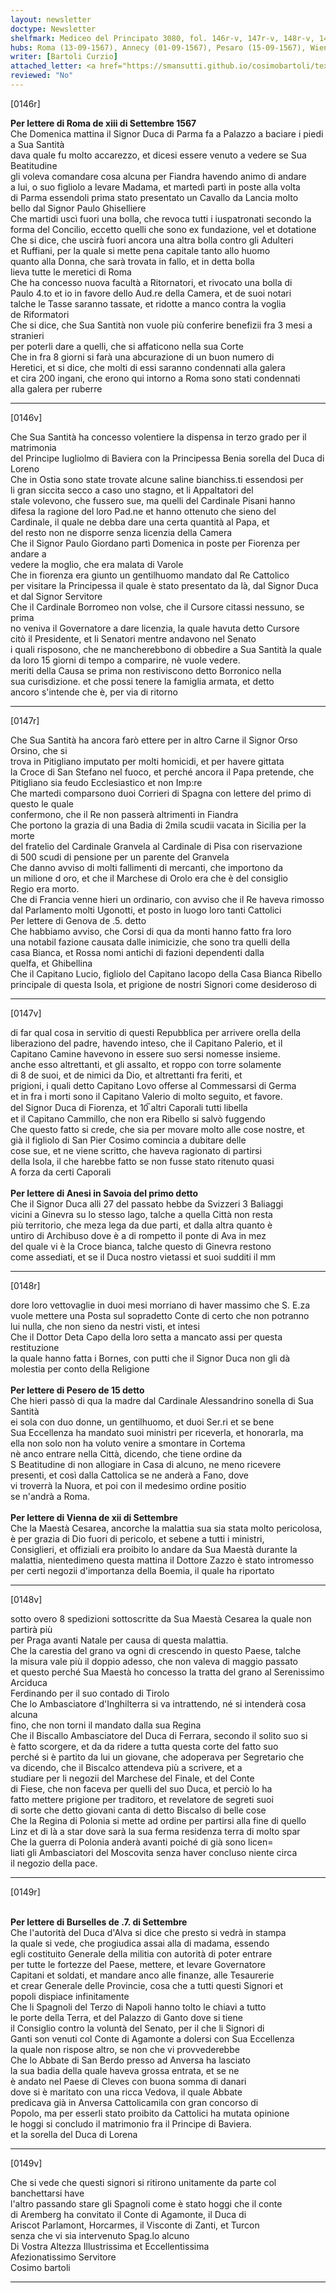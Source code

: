 ```yaml
---
layout: newsletter
doctype: Newsletter
shelfmark: Mediceo del Principato 3080, fol. 146r-v, 147r-v, 148r-v, 149r-v
hubs: Roma (13-09-1567), Annecy (01-09-1567), Pesaro (15-09-1567), Wien (12-09-1567), Bruxelles (07-09-1567)
writer: [Bartoli Curzio]
attached_letter: <a href="https://smansutti.github.io/cosimobartoli/texts/2978_107/">2978_107</a>
reviewed: "No"
---
```


[0146r]  
  
  
<strong>Per lettere di Roma de xiii di Settembre 1567</strong>  
Che Domenica mattina il Signor Duca di Parma fa a Palazzo a baciare i piedi a Sua Santità  
dava quale fu molto accarezzo, et dicesi essere venuto a vedere se Sua Beatitudine  
gli voleva comandare cosa alcuna per Fiandra havendo animo di andare  
a lui, o suo figliolo a levare Madama, et martedì partì in poste alla volta  
di Parma essendoli prima stato presentato un Cavallo da Lancia molto  
bello dal Signor Paulo Ghiselliere  
Che martidi uscì fuori una bolla, che revoca tutti i iuspatronati secondo la  
forma del Concilio, eccetto quelli che sono ex fundazione, vel et dotatione  
Che si dice, che uscirà fuori ancora una altra bolla contro gli Adulteri  
et Ruffiani, per la quale si mette pena capitale tanto allo huomo  
quanto alla Donna, che sarà trovata in fallo, et in detta bolla  
lieva tutte le meretici di Roma  
Che ha concesso nuova facultà a Ritornatori, et rivocato una bolla di  
Paulo 4.to et io in favore dello Aud.re della Camera, et de suoi notari  
talche le Tasse saranno tassate, et ridotte a manco contra la voglia  
de Riformatori  
Che si dice, che Sua Santità non vuole più conferire benefizii fra 3 mesi a stranieri  
per poterli dare a quelli, che si affaticono nella sua Corte  
Che in fra 8 giorni si farà una abcurazione di un buon numero di  
Heretici, et si dice, che molti di essi saranno condennati alla galera  
et cira 200 ingani, che erono qui intorno a Roma sono stati condennati  
alla galera per ruberre  
  
---  

[0146v]  
  
  
Che Sua Santità ha concesso volentiere la dispensa in terzo grado per il matrimonia  
del Principe Iugliolmo di Baviera con la Principessa Benia sorella del Duca di Loreno  
Che in Ostia sono state trovate alcune saline bianchiss.ti essendosi per  
li gran siccita secco a caso uno stagno, et li Appaltatori del  
stale volevono, che fussero sue, ma quelli del Cardinale Pisani hanno  
difesa la ragione del loro Pad.ne et hanno ottenuto che sieno del  
Cardinale, il quale ne debba dare una certa quantità al Papa, et  
del resto non ne disporre senza licenzia della Camera  
Che il Signor Paulo Giordano partì Domenica in poste per Fiorenza per andare a  
vedere la moglio, che era malata di Varole  
Che in fiorenza era giunto un gentilhuomo mandato dal Re Cattolico  
per visitare la Principessa il quale è stato presentato da là, dal Signor Duca  
et dal Signor Servitore  
Che il Cardinale Borromeo non volse, che il Cursore citassi nessuno, se prima  
no veniva il Governatore a dare licenzia, la quale havuta detto Cursore  
citò il Presidente, et li Senatori mentre andavono nel Senato  
i quali risposono, che ne mancherebbono di obbedire a Sua Santità la quale  
da loro 15 giorni di tempo a comparire, nè vuole vedere.  
meriti della Causa se prima non restiviscono detto Borronico nella  
sua curisdizione. et che possi tenere la famiglia armata, et detto  
ancoro s'intende che è, per via di ritorno  
  
---  

[0147r]  
  
  
Che Sua Santità ha ancora farò ettere per in altro Carne il Signor Orso Orsino, che si  
trova in Pitigliano imputato per molti homicidi, et per havere gittata  
la Croce di San Stefano nel fuoco, et perché ancora il Papa pretende, che  
Pitigliano sia feudo Ecclesiastico et non Imp:re  
Che martedi comparsono duoi Corrieri di Spagna con lettere del primo di questo le quale  
confermono, che il Re non passerà altrimenti in Fiandra  
Che portono la grazia di una Badia di 2mila scudii vacata in Sicilia per la morte  
del fratelio del Cardinale Granvela al Cardinale di Pisa con riservazione  
di 500 scudi di pensione per un parente del Granvela  
Che danno avviso di molti fallimenti di mercanti, che importono da  
un milione d oro, et che il Marchese di Orolo era che è del consiglio  
Regio era morto.  
Che di Francia venne hieri un ordinario, con avviso che il Re haveva rimosso  
dal Parlamento molti Ugonotti, et posto in luogo loro tanti Cattolici  
Per lettere di Genova de .5. detto  
Che habbiamo avviso, che Corsi di qua da monti hanno fatto fra loro  
una notabil fazione causata dalle inimicizie, che sono tra quelli della  
casa Bianca, et Rossa nomi antichi di fazioni dependenti dalla  
quelfa, et Ghibellina  
Che il Capitano Lucio, figliolo del Capitano Iacopo della Casa Bianca Ribello  
principale di questa Isola, et prigione de nostri Signori come desideroso di  
  
---  

[0147v]  
  
  
di far qual cosa in servitio di questi Repubblica per arrivere orella della  
liberaziono del padre, havendo inteso, che il Capitano Palerio, et il  
Capitano Camine havevono in essere suo sersi nomesse insieme.  
anche esso altrettanti, et gli assalto, et roppo con torre solamente  
di 8 de suoi, et de nimici da Dio, et altrettanti fra feriti, et  
prigioni, i quali detto Capitano Lovo offerse al Commessarsi di Germa  
et in fra i morti sono il Capitano Valerio di molto seguito, et favore.  
del Signor Duca di Fiorenza, et 10̅ altri Caporali tutti libella  
et il Capitano Cammillo, che non era Ribello si salvò fuggendo  
Che questo fatto si crede, che sia per movare molto alle cose nostre, et  
già il figliolo di San Pier Cosimo comincia a dubitare delle  
cose sue, et ne viene scritto, che haveva ragionato di partirsi  
della Isola, il che harebbe fatto se non fusse stato ritenuto quasi  
A forza da certi Caporali  
<br/><strong>Per lettere di Anesi in Savoia del primo detto</strong>  
Che il Signor Duca alli 27 del passato hebbe da Svizzeri 3 Baliaggi  
vicini a Ginevra su lo stesso lago, talche a quella Città non resta  
più territorio, che meza lega da due parti, et dalla altra quanto è  
untiro di Archibuso dove è a di rompetto il ponte di Ava in mez  
del quale vi è la Croce bianca, talche questo di Ginevra restono  
come assediati, et se il Duca nostro vietassi et suoi sudditi il mm  
  
---  

[0148r]  
  
  
dore loro vettovaglie in duoi mesi morriano di haver massimo che S. E.za  
vuole mettere una Posta sul sopradetto Conte di certo che non potranno  
lui nulla, che non sieno da nestri visti, et intesi  
Che il Dottor Deta Capo della loro setta a mancato assi per questa restituzione  
la quale hanno fatta i Bornes, con putti che il Signor Duca non gli dà  
molestia per conto della Religione  
<br/><strong>Per lettere di Pesero de 15 detto</strong>  
Che hieri passò di qua la madre dal Cardinale Alessandrino sonella di Sua Santità  
ei sola con duo donne, un gentilhuomo, et duoi Ser.ri et se bene  
Sua Eccellenza ha mandato suoi ministri per riceverla, et honorarla, ma  
ella non solo non ha voluto venire a smontare in Cortema  
nè anco entrare nella Città, dicendo, che tiene ordine da  
S Beatitudine di non allogiare in Casa di alcuno, ne meno ricevere  
presenti, et così dalla Cattolica se ne anderà a Fano, dove  
vi troverrà la Nuora, et poi con il medesimo ordine positio  
se n'andrà a Roma.  
<br/><strong>Per lettere di Vienna de xii di Settembre</strong>  
Che la Maestà Cesarea, ancorche la malattia sua sia stata molto pericolosa,  
è per grazia di Dio fuori di pericolo, et sebene a tutti i ministri,  
Consiglieri, et offiziali era proibito lo andare da Sua Maestà durante la  
malattia, nientedimeno questa mattina il Dottore Zazzo è stato intromesso  
per certi negozii d'importanza della Boemia, il quale ha riportato  
  
---  

[0148v]  
  
  
sotto overo 8 spedizioni sottoscritte da Sua Maestà Cesarea la quale non partirà più  
per Praga avanti Natale per causa di questa malattia.  
Che la carestia del grano va ogni di crescendo in questo Paese, talche  
la misura vale più il doppio adesso, che non valeva di maggio passato  
et questo perché Sua Maestà ho concesso la tratta del grano al Serenissimo Arciduca  
Ferdinando per il suo contado di Tirolo  
Che lo Ambasciatore d'Inghilterra si va intrattendo, né si intenderà cosa alcuna  
fino, che non torni il mandato dalla sua Regina  
Che il Biscallo Ambasciatore del Duca di Ferrara, secondo il solito suo si  
è fatto scorgere, et da da ridere a tutta questa corte del fatto suo  
perché si è partito da lui un giovane, che adoperava per Segretario che  
va dicendo, che il Biscalco attendeva più a scrivere, et a  
studiare per li negozii del Marchese del Finale, et del Conte  
di Fiese, che non faceva per quelli del suo Duca, et perciò lo ha  
fatto mettere prigione per traditoro, et revelatore de segreti suoi  
di sorte che detto giovani canta di detto Biscalso di belle cose  
Che la Regina di Polonia si mette ad ordine per partirsi alla fine di quello  
Linz et di là a star dove sarà la sua ferma residenza terra di molto spar  
Che la guerra di Polonia anderà avanti poiché di già sono licen=  
liati gli Ambasciatori del Moscovita senza haver concluso niente circa  
il negozio della pace.  
  
---  

[0149r]  
  
  
<br/><strong>Per lettere di Burselles de .7. di Settembre</strong>  
Che l'autorità del Duca d'Alva si dice che presto si vedrà in stampa  
la quale si vede, che progiudica assai alla di madama, essendo  
egli costituito Generale della militia con autorità di poter entrare  
per tutte le fortezze del Paese, mettere, et levare Governatore  
Capitani et soldati, et mandare anco alle finanze, alle Tesaurerie  
et crear Generale delle Provincie, cosa che a tutti questi Signori et  
popoli dispiace infinitamente  
Che li Spagnoli del Terzo di Napoli hanno tolto le chiavi a tutto  
le porte della Terra, et del Palazzo di Ganto dove si tiene  
il Consiglio contro la voluntà del Senato, per il che li Signori di  
Ganti son venuti col Conte di Agamonte a dolersi con Sua Eccellenza  
la quale non rispose altro, se non che vi provvederebbe  
Che lo Abbate di San Berdo presso ad Anversa ha lasciato  
la sua badia della quale haveva grossa entrata, et se ne  
è andato nel Paese di Cleves con buona somma di danari  
dove si è maritato con una ricca Vedova, il quale Abbate  
predicava già in Anversa Cattolicamila con gran concorso di  
Popolo, ma per esserli stato proibito da Cattolici ha mutata opinione  
le hoggi si concludo il matrimonio fra il Principe di Baviera.  
et la sorella del Duca di Lorena  
  
---  

[0149v]  
  
  
Che si vede che questi signori si ritirono unitamente da parte col banchettarsi have  
l'altro passando stare gli Spagnoli come è stato hoggi che il conte  
di Aremberg ha convitato il Conte di Agamonte, il Duca di  
Ariscot Parlamont, Horcarmes, il Visconte di Zanti, et Turcon  
senza che vi sia intervenuto Spag.lo alcuno  
Di Vostra Altezza Illustrissima et Eccellentissima  
Afezionatissimo Servitore  
Cosimo bartoli  
  
---  


